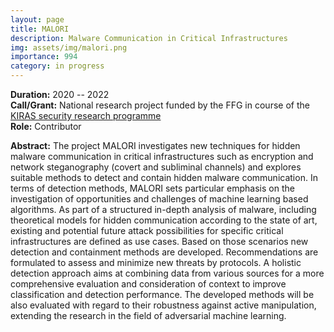 ```yaml
---
layout: page
title: MALORI
description: Malware Communication in Critical Infrastructures
img: assets/img/malori.png
importance: 994
category: in progress 
---
```


**Duration:** 2020 -- 2022  
**Call/Grant:** National research project funded by the FFG in course of the [KIRAS security research programme](https://www.kiras.at/)  
**Role:** Contributor  

**Abstract:** The project MALORI investigates new techniques for hidden malware communication in critical infrastructures such as encryption and network steganography (covert and subliminal channels) and explores suitable methods to detect and contain hidden malware communication. In terms of detection methods, MALORI sets particular emphasis on the investigation of opportunities and challenges of machine learning based algorithms. As part of a structured in-depth analysis of malware, including theoretical models for hidden communication according to the state of art, existing and potential future attack possibilities for specific critical infrastructures are defined as use cases. Based on those scenarios new detection and containment methods are developed. Recommendations are formulated to assess and minimize new threats by protocols. A holistic detection approach aims at combining data from various sources for a more comprehensive evaluation and consideration of context to improve classification and detection performance. The developed methods will be also evaluated with regard to their robustness against active manipulation, extending the research in the field of adversarial machine learning.
